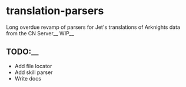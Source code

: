 # translation-parsers
Long overdue revamp of parsers for Jet's translations of Arknights data from the CN Server__
WIP__
## TODO:__
- Add file locator
- Add skill parser
- Write docs
